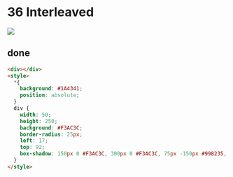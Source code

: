 # 36 Interleaved

![](https://raw.githubusercontent.com/sari3l/css_battle/main/media/16774008099633/16774008205786.png)

## done

```html
<div></div>
<style>
  *{
    background: #1A4341;
    position: absolute;
  } 
  div {
    width: 50;
    height: 250;
    background: #F3AC3C;
    border-radius: 25px;
    left: 17;
    top: 92;
    box-shadow: 150px 0 #F3AC3C, 300px 0 #F3AC3C, 75px -150px #998235, 225px -150px #998235;
  }
</style>
```
